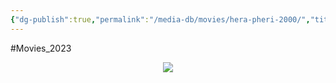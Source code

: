 ```yaml
---
{"dg-publish":true,"permalink":"/media-db/movies/hera-pheri-2000/","title":"Hera Pheri","tags":["mediaDB/tv/movie"],"noteIcon":"1"}
---
```


#Movies_2023 
<center><img src="https://m.media-amazon.com/images/M/MV5BNDExMTBlZTYtZWMzYi00NmEwLWEzZGYtOTA1MDhmNTc0ODZkXkEyXkFqcGdeQXVyODE5NzE3OTE@._V1_SX300.jpg"></center>
